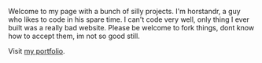 Welcome to my page with a bunch of silly projects.
I'm horstandr, a guy who likes to code in his spare time.
I can't code very well, only thing I ever built was a really bad website.
Please be welcome to fork things, dont know how to accept them, im not so good still.

Visit [my portfolio](https://horstandr.github.io/web-projects/portfolio/portfolio.html).